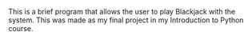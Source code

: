 This is a brief program that allows the user to play Blackjack with the system. This was made as my final project in my Introduction to Python course.